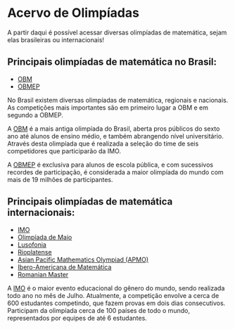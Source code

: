 # Acervo de Olimpíadas

A partir daqui é possível acessar diversas olimpíadas de matemática, sejam elas brasileiras ou internacionais!

## Principais olimpíadas de matemática no Brasil:

- [OBM]()
- [OBMEP]()

No Brasil existem diversas olimpíadas de matemática, regionais e nacionais. As competições mais importantes são em primeiro lugar a OBM e em segundo a OBMEP. 

A [OBM]() é a mais antiga olimpíada do Brasil, aberta pros públicos do sexto ano até alunos de ensino médio, e também abrangendo nível universitário. Através desta olimpíada que é realizada a seleção do time de seis competidores que participarão da IMO.

A [OBMEP]() é exclusiva para alunos de escola pública, e com sucessivos recordes de participação, é considerada a maior olimpíada do mundo com mais de 19 milhões de participantes.

## Principais olimpíadas de matemática internacionais:

- [IMO]()
- [Olimpíada de Maio]()
- [Lusofonia]()
- [Rioplatense]()
- [Asian Pacific Mathematics Olympiad (APMO)]()
- [Ibero-Americana de Matemática]()
- [Romanian Master]()


A [IMO]() é o maior evento educacional do gênero do mundo, sendo realizada todo ano no mês de Julho. Atualmente, a competição envolve a cerca de 600 estudantes competindo, que fazem provas em dois dias consecutivos. Participam da olimpíada cerca de 100 países de todo o mundo, representados por equipes de até 6 estudantes.
